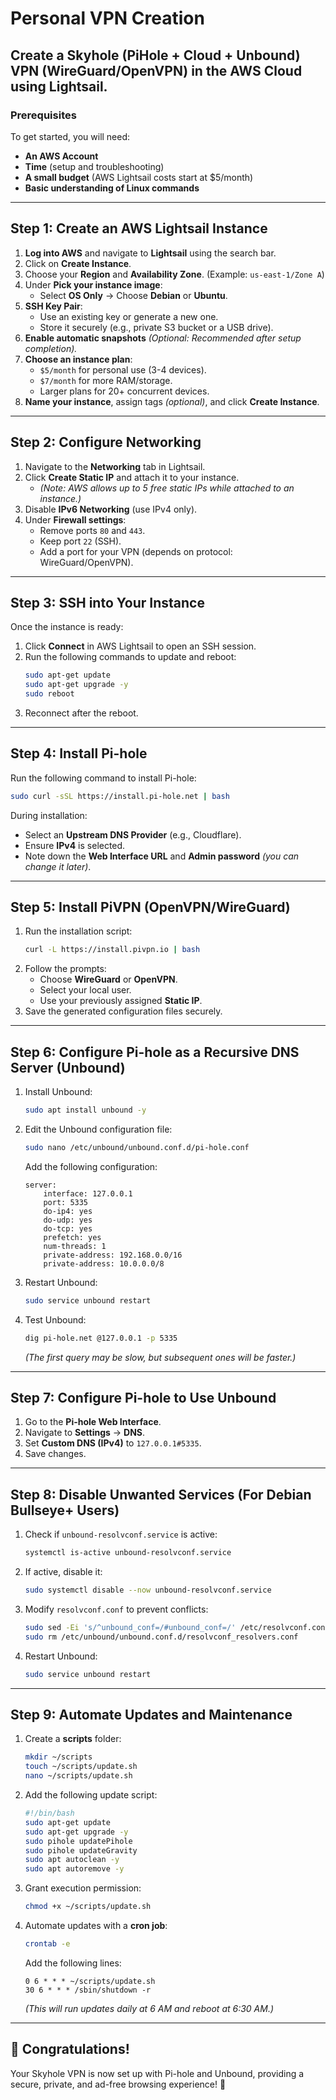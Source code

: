 # Personal VPN Creation

## Create a Skyhole (PiHole + Cloud + Unbound) VPN (WireGuard/OpenVPN) in the AWS Cloud using Lightsail.

### Prerequisites
To get started, you will need:
- **An AWS Account**
- **Time** (setup and troubleshooting)
- **A small budget** (AWS Lightsail costs start at $5/month)
- **Basic understanding of Linux commands**

---

## Step 1: Create an AWS Lightsail Instance

1. **Log into AWS** and navigate to **Lightsail** using the search bar.
2. Click on **Create Instance**.
3. Choose your **Region** and **Availability Zone**. (Example: `us-east-1/Zone A`)
4. Under **Pick your instance image**:
   - Select **OS Only** → Choose **Debian** or **Ubuntu**.
5. **SSH Key Pair**:
   - Use an existing key or generate a new one.
   - Store it securely (e.g., private S3 bucket or a USB drive).
6. **Enable automatic snapshots** *(Optional: Recommended after setup completion).*
7. **Choose an instance plan**:
   - `$5/month` for personal use (3-4 devices).
   - `$7/month` for more RAM/storage.
   - Larger plans for 20+ concurrent devices.
8. **Name your instance**, assign tags *(optional)*, and click **Create Instance**.

---

## Step 2: Configure Networking

1. Navigate to the **Networking** tab in Lightsail.
2. Click **Create Static IP** and attach it to your instance.
   - *(Note: AWS allows up to 5 free static IPs while attached to an instance.)*
3. Disable **IPv6 Networking** (use IPv4 only).
4. Under **Firewall settings**:
   - Remove ports `80` and `443`.
   - Keep port `22` (SSH).
   - Add a port for your VPN (depends on protocol: WireGuard/OpenVPN).

---

## Step 3: SSH into Your Instance

Once the instance is ready:

1. Click **Connect** in AWS Lightsail to open an SSH session.
2. Run the following commands to update and reboot:
   ```bash
   sudo apt-get update
   sudo apt-get upgrade -y
   sudo reboot
   ```
3. Reconnect after the reboot.

---

## Step 4: Install Pi-hole

Run the following command to install Pi-hole:
```bash
sudo curl -sSL https://install.pi-hole.net | bash
```

During installation:
- Select an **Upstream DNS Provider** (e.g., Cloudflare).
- Ensure **IPv4** is selected.
- Note down the **Web Interface URL** and **Admin password** *(you can change it later)*.

---

## Step 5: Install PiVPN (OpenVPN/WireGuard)

1. Run the installation script:
   ```bash
   curl -L https://install.pivpn.io | bash
   ```
2. Follow the prompts:
   - Choose **WireGuard** or **OpenVPN**.
   - Select your local user.
   - Use your previously assigned **Static IP**.
3. Save the generated configuration files securely.

---

## Step 6: Configure Pi-hole as a Recursive DNS Server (Unbound)

1. Install Unbound:
   ```bash
   sudo apt install unbound -y
   ```
2. Edit the Unbound configuration file:
   ```bash
   sudo nano /etc/unbound/unbound.conf.d/pi-hole.conf
   ```
   Add the following configuration:
   ```
   server:
       interface: 127.0.0.1
       port: 5335
       do-ip4: yes
       do-udp: yes
       do-tcp: yes
       prefetch: yes
       num-threads: 1
       private-address: 192.168.0.0/16
       private-address: 10.0.0.0/8
   ```
3. Restart Unbound:
   ```bash
   sudo service unbound restart
   ```
4. Test Unbound:
   ```bash
   dig pi-hole.net @127.0.0.1 -p 5335
   ```
   *(The first query may be slow, but subsequent ones will be faster.)*

---

## Step 7: Configure Pi-hole to Use Unbound

1. Go to the **Pi-hole Web Interface**.
2. Navigate to **Settings** → **DNS**.
3. Set **Custom DNS (IPv4)** to `127.0.0.1#5335`.
4. Save changes.

---

## Step 8: Disable Unwanted Services (For Debian Bullseye+ Users)

1. Check if `unbound-resolvconf.service` is active:
   ```bash
   systemctl is-active unbound-resolvconf.service
   ```
2. If active, disable it:
   ```bash
   sudo systemctl disable --now unbound-resolvconf.service
   ```
3. Modify `resolvconf.conf` to prevent conflicts:
   ```bash
   sudo sed -Ei 's/^unbound_conf=/#unbound_conf=/' /etc/resolvconf.conf
   sudo rm /etc/unbound/unbound.conf.d/resolvconf_resolvers.conf
   ```
4. Restart Unbound:
   ```bash
   sudo service unbound restart
   ```

---

## Step 9: Automate Updates and Maintenance

1. Create a **scripts** folder:
   ```bash
   mkdir ~/scripts
   touch ~/scripts/update.sh
   nano ~/scripts/update.sh
   ```
2. Add the following update script:
   ```bash
   #!/bin/bash
   sudo apt-get update
   sudo apt-get upgrade -y
   sudo pihole updatePihole
   sudo pihole updateGravity
   sudo apt autoclean -y
   sudo apt autoremove -y
   ```
3. Grant execution permission:
   ```bash
   chmod +x ~/scripts/update.sh
   ```
4. Automate updates with a **cron job**:
   ```bash
   crontab -e
   ```
   Add the following lines:
   ```
   0 6 * * * ~/scripts/update.sh
   30 6 * * * /sbin/shutdown -r
   ```
   *(This will run updates daily at 6 AM and reboot at 6:30 AM.)*

---

## 🎉 Congratulations!
Your Skyhole VPN is now set up with Pi-hole and Unbound, providing a secure, private, and ad-free browsing experience! 🚀

